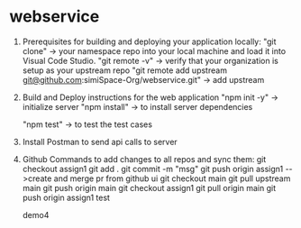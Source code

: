 # webservice

1. Prerequisites for building and deploying your application locally:
    "git clone" -> your namespace repo into your local machine and load it into Visual Code Studio. 
    "git remote -v" -> verify that your organization is setup as your upstream repo
    "git remote add upstream git@github.com:simiSpace-Org/webservice.git" -> add upstream
    

2. Build and Deploy instructions for the web application
   "npm init -y" -> initialize server
   "npm install" -> to install server dependencies
  
   "npm test" -> to test the test cases
   
3. Install Postman to send api calls to server

4. Github Commands to add changes to all repos and sync them: 
    git checkout assign1
    git add .
    git commit -m "msg"
    git push origin assign1
    -->create and merge pr from github ui
    git checkout main
    git pull upstream main
    git push origin main
    git checkout assign1
    git pull origin main
    git push origin assign1 test

   demo4
